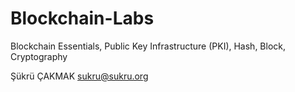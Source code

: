 Blockchain-Labs
===============
Blockchain Essentials, Public Key Infrastructure (PKI), Hash, Block, Cryptography

Şükrü ÇAKMAK
sukru@sukru.org

